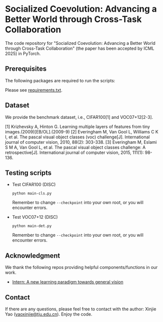 # Socialized Coevolution: Advancing a Better World through Cross-Task Collaboration
The code repository for "Socialized Coevolution: Advancing a Better World through Cross-Task Collaboration" (the paper has been accepted by ICML 2025) in PyTorch.

## Prerequisites

The following packages are required to run the scripts:

Please see [requirements.txt](./requirements.txt).

## Dataset
We provide the benchmark dataset, i.e., CIFAR100[1] and VOC07+12[2-3]. 

[1] Krizhevsky A, Hinton G. Learning multiple layers of features from tiny images.(2009)[EB/OL].(2009-9)
[2] Everingham M, Van Gool L, Williams C K I, et al. The pascal visual object classes (voc) challenge[J]. International journal of computer vision, 2010, 88(2): 303-338.
[3] Everingham M, Eslami S M A, Van Gool L, et al. The pascal visual object classes challenge: A retrospective[J]. International journal of computer vision, 2015, 111(1): 98-136.

## Testing scripts

- Test CIFAR100 (DISC)
  ```
  python main-cls.py
  ```
  
  Remember to change `--checkpoint` into your own root, or you will encounter errors.

- Test VOC07+12 (DISC)
  ```
  python main-det.py
  ```
  
  Remember to change `--checkpoint` into your own root, or you will encounter errors.

## Acknowledgment
We thank the following repos providing helpful components/functions in our work.

- [Intern: A new learning paradigm towards general vision]([https://github.com/BruceQFWang/learngene](https://huggingface.co/ynhe/INTERN1.0/tree/main))

## Contact 
If there are any questions, please feel free to contact with the author:  Xinjie Yao (yaoxinjie@tju.edu.cn). Enjoy the code.
